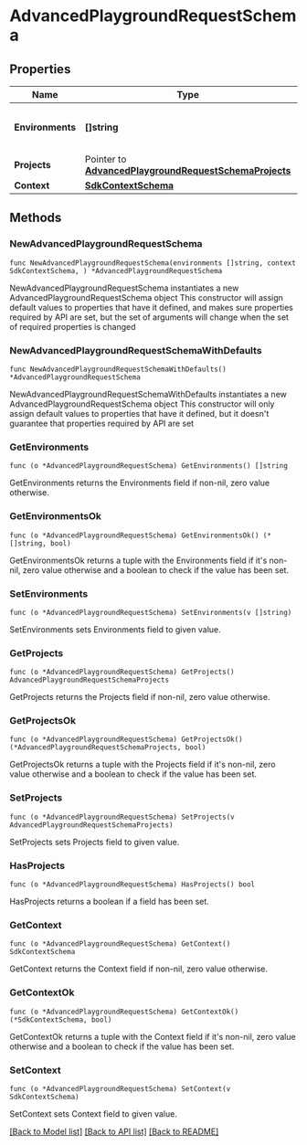 # AdvancedPlaygroundRequestSchema

## Properties

Name | Type | Description | Notes
------------ | ------------- | ------------- | -------------
**Environments** | **[]string** | The environments to evaluate toggles in. | 
**Projects** | Pointer to [**AdvancedPlaygroundRequestSchemaProjects**](AdvancedPlaygroundRequestSchemaProjects.md) |  | [optional] 
**Context** | [**SdkContextSchema**](SdkContextSchema.md) |  | 

## Methods

### NewAdvancedPlaygroundRequestSchema

`func NewAdvancedPlaygroundRequestSchema(environments []string, context SdkContextSchema, ) *AdvancedPlaygroundRequestSchema`

NewAdvancedPlaygroundRequestSchema instantiates a new AdvancedPlaygroundRequestSchema object
This constructor will assign default values to properties that have it defined,
and makes sure properties required by API are set, but the set of arguments
will change when the set of required properties is changed

### NewAdvancedPlaygroundRequestSchemaWithDefaults

`func NewAdvancedPlaygroundRequestSchemaWithDefaults() *AdvancedPlaygroundRequestSchema`

NewAdvancedPlaygroundRequestSchemaWithDefaults instantiates a new AdvancedPlaygroundRequestSchema object
This constructor will only assign default values to properties that have it defined,
but it doesn't guarantee that properties required by API are set

### GetEnvironments

`func (o *AdvancedPlaygroundRequestSchema) GetEnvironments() []string`

GetEnvironments returns the Environments field if non-nil, zero value otherwise.

### GetEnvironmentsOk

`func (o *AdvancedPlaygroundRequestSchema) GetEnvironmentsOk() (*[]string, bool)`

GetEnvironmentsOk returns a tuple with the Environments field if it's non-nil, zero value otherwise
and a boolean to check if the value has been set.

### SetEnvironments

`func (o *AdvancedPlaygroundRequestSchema) SetEnvironments(v []string)`

SetEnvironments sets Environments field to given value.


### GetProjects

`func (o *AdvancedPlaygroundRequestSchema) GetProjects() AdvancedPlaygroundRequestSchemaProjects`

GetProjects returns the Projects field if non-nil, zero value otherwise.

### GetProjectsOk

`func (o *AdvancedPlaygroundRequestSchema) GetProjectsOk() (*AdvancedPlaygroundRequestSchemaProjects, bool)`

GetProjectsOk returns a tuple with the Projects field if it's non-nil, zero value otherwise
and a boolean to check if the value has been set.

### SetProjects

`func (o *AdvancedPlaygroundRequestSchema) SetProjects(v AdvancedPlaygroundRequestSchemaProjects)`

SetProjects sets Projects field to given value.

### HasProjects

`func (o *AdvancedPlaygroundRequestSchema) HasProjects() bool`

HasProjects returns a boolean if a field has been set.

### GetContext

`func (o *AdvancedPlaygroundRequestSchema) GetContext() SdkContextSchema`

GetContext returns the Context field if non-nil, zero value otherwise.

### GetContextOk

`func (o *AdvancedPlaygroundRequestSchema) GetContextOk() (*SdkContextSchema, bool)`

GetContextOk returns a tuple with the Context field if it's non-nil, zero value otherwise
and a boolean to check if the value has been set.

### SetContext

`func (o *AdvancedPlaygroundRequestSchema) SetContext(v SdkContextSchema)`

SetContext sets Context field to given value.



[[Back to Model list]](../README.md#documentation-for-models) [[Back to API list]](../README.md#documentation-for-api-endpoints) [[Back to README]](../README.md)


